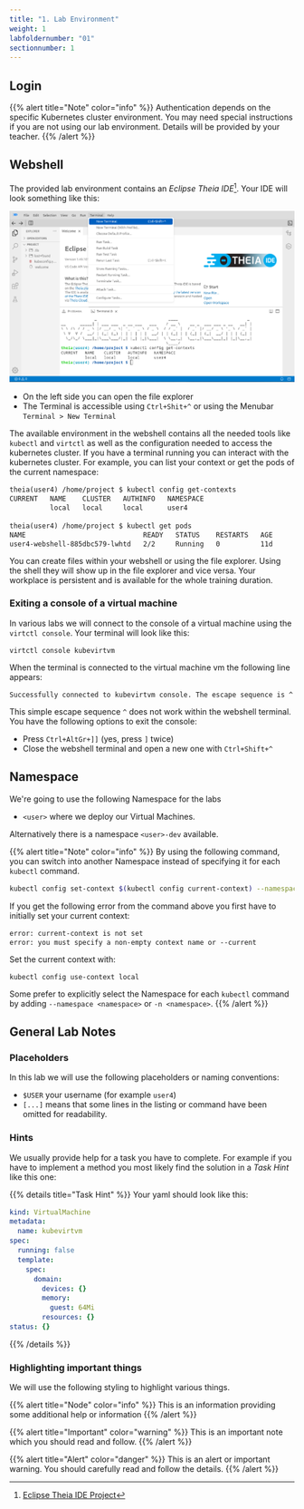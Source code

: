 ```yaml
---
title: "1. Lab Environment"
weight: 1
labfoldernumber: "01"
sectionnumber: 1
---
```



## Login

{{% alert title="Note" color="info" %}} Authentication depends on the specific Kubernetes cluster environment. You may need special instructions if you are not using our lab environment. Details will be provided by your teacher. {{% /alert %}}


## Webshell

The provided lab environment contains an _Eclipse Theia IDE_[^1]. Your IDE will look something like this:

![Eclipse Theia IDE](theia.png)

* On the left side you can open the file explorer
* The Terminal is accessible using `Ctrl+Shit+^` or using the Menubar `Terminal > New Terminal`

The available environment in the webshell contains all the needed tools like `kubectl` and `virtctl` as well as
the configuration needed to access the kubernetes cluster. If you have a terminal running you can interact with the
kubernetes cluster. For example, you can list your context or get the pods of the current namespace:

```shell
theia(user4) /home/project $ kubectl config get-contexts
CURRENT   NAME    CLUSTER   AUTHINFO   NAMESPACE
          local   local     local      user4
          
theia(user4) /home/project $ kubectl get pods
NAME                             READY   STATUS    RESTARTS   AGE
user4-webshell-885dbc579-lwhtd   2/2     Running   0          11d
```

You can create files within your webshell or using the file explorer. Using the shell they will show up in the file
explorer and vice versa. Your workplace is persistent and is available for the whole training duration.


### Exiting a console of a virtual machine

In various labs we will connect to the console of a virtual machine using the `virtctl console`. Your terminal will look like this:

```shell
virtctl console kubevirtvm
```

When the terminal is connected to the virtual machine vm the following line appears:
```shell
Successfully connected to kubevirtvm console. The escape sequence is ^
```

This simple escape sequence `^` does not work within the webshell terminal. You have the following options to exit the console:

* Press `Ctrl+AltGr+]]` (yes, press `]` twice)
* Close the webshell terminal and open a new one with `Ctrl+Shift+^`


## Namespace

We're going to use the following Namespace for the labs

* `<user>` where we deploy our Virtual Machines.

Alternatively there is a namespace `<user>-dev` available.

{{% alert title="Note" color="info" %}}
By using the following command, you can switch into another Namespace instead of specifying it for each `kubectl` command.

```bash
kubectl config set-context $(kubectl config current-context) --namespace <namespace>
```

If you get the following error from the command above you first have to initially set your current context:
```shell
error: current-context is not set
error: you must specify a non-empty context name or --current
```

Set the current context with:
```shell
kubectl config use-context local
```

Some prefer to explicitly select the Namespace for each `kubectl` command by adding `--namespace <namespace>` or `-n <namespace>`.
{{% /alert %}}


## General Lab Notes


### Placeholders

In this lab we will use the following placeholders or naming conventions:

* `$USER` your username (for example `user4`)
* `[...]` means that some lines in the listing or command have been omitted for readability.  


### Hints

We usually provide help for a task you have to complete. For example if you have to implement a method you most likely find the solution in a _Task Hint_ like this one:

{{% details title="Task Hint" %}}
Your yaml should look like this:

```yaml
kind: VirtualMachine
metadata:
  name: kubevirtvm
spec:
  running: false
  template:
    spec:
      domain:
        devices: {}
        memory:
          guest: 64Mi
        resources: {}
status: {}
```
{{% /details %}}


### Highlighting important things

We will use the following styling to highlight various things.

{{% alert title="Node" color="info" %}} This is an information providing some additional help or information {{% /alert %}}

{{% alert title="Important" color="warning" %}} This is an important note which you should read and follow.  {{% /alert %}}

{{% alert title="Alert" color="danger" %}} This is an alert or important warning. You should carefully read and follow the details. {{% /alert %}}

[^1]: [Eclipse Theia IDE Project](https://theia-ide.org/)
